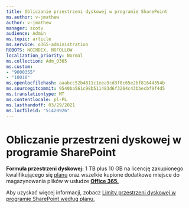 ```yaml
---
title: Obliczanie przestrzeni dyskowej w programie SharePoint
ms.author: v-jmathew
author: v-jmathew
manager: scotv
audience: Admin
ms.topic: article
ms.service: o365-administration
ROBOTS: NOINDEX, NOFOLLOW
localization_priority: Normal
ms.collection: Adm_O365
ms.custom:
- "9000355"
- "10010"
ms.openlocfilehash: aaabcc52b4811c1eea9cd3f0c65e2bf81644354b
ms.sourcegitcommit: 9540ba561c98b511483d6f3264c43bbecbf9f4d5
ms.translationtype: MT
ms.contentlocale: pl-PL
ms.lasthandoff: 03/29/2021
ms.locfileid: "51420926"
---
```

# <a name="calculate-sharepoint-storage"></a>Obliczanie przestrzeni dyskowej w programie SharePoint

**Formuła przestrzeni dyskowej:** 1 TB plus 10 GB na licencję zakupionego kwalifikującego się [planu](https://docs.microsoft.com/microsoft-365/commerce/add-storage-space) oraz wszelkie kupione dodatkowe miejsce do magazynowania plików w usłudze **[Office 365.](https://docs.microsoft.com/microsoft-365/commerce/add-storage-space)**

Aby uzyskać więcej informacji, zobacz [Limity przestrzeni dyskowej w programie SharePoint według planu.](https://docs.microsoft.com/office365/servicedescriptions/sharepoint-online-service-description/sharepoint-online-limits)
